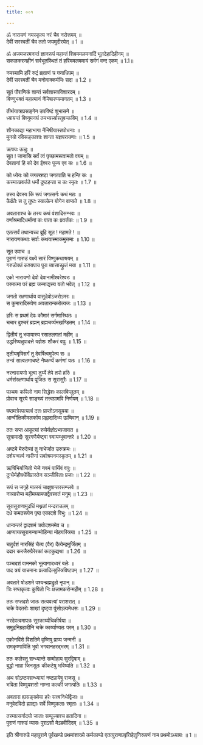 ```yaml
---
title: ००१

---
```

ॐ नारायणं नमस्कृत्य नरं चैव नरोत्तमम् ॥  
देवीं सरस्वतीं चैव ततो जयमुदीरयेत् ॥ 1 ॥  
  
ॐ अजमजरमनन्तं ज्ञानरूपं महान्तं शिवममलमनादिं भूतदेहादिहीनम् ॥  
सकलकरणहीनं सर्वभूतस्थितं तं हरिममलममायं सर्वगं वन्द एकम् ॥ 1.1॥  
  
नमस्यामि हरिं रुद्रं ब्रह्माणं च गणाधिपम् ॥  
देवीं सरस्वतीं चैव मनोवाक्कर्मभिः सदा ॥ 1.2 ॥  
  
सूतं पौराणिकं शान्तं सर्वशास्त्रविशारदम् ॥  
विण्णुभक्तं महात्मानं नैमिषारण्यमागतम् ॥ 1.3 ॥  
  
तीर्थयात्राप्रसङ्गेन उपविष्टं शुभासने ॥  
ध्यायन्तं विष्णुमनघं तमभ्यर्च्यास्तुवन्कविम् ॥ 1.4 ॥  
  
शौनकाद्या महाभागा नैमिषीयास्तपोधनाः ॥  
मुनयो रविसङ्काशाः शान्ता यज्ञपरायणाः ॥ 1.5 ॥  
  
ऋषयः ऊचुः ॥  
सूत ! जानासि सर्वं त्वं पृच्छामस्त्वामतो वयम् ॥  
देवतानां हि को देव ईश्वरः पूज्य एव कः ॥ 1.6 ॥  
  
को ध्येयः को जगत्स्रष्टा जगत्पाति च हन्ति कः ॥  
कस्मात्प्रवर्त्तते धर्मो दुष्टहन्ता च कः स्मृतः ॥ 1.7 ॥  
  
तस्य देवस्य किं रूपं जगत्सर्गः कथं मतः ॥  
कैर्व्रतैः स तु तुष्टः स्यात्केन योगेन वाप्यते ॥ 1.8 ॥  
  
अवताराश्च के तस्य कथं वंशादिसम्भवः ॥  
वर्णाश्रमादिधर्माणां कः पाता कः प्रवर्त्तकः ॥ 1.9 ॥  
  
एतत्सर्वं तथान्यच्च ब्रूहि सूत ! महामते ! ॥  
नारायणकथाः सर्वाः कथयास्माकमुत्तमाः ॥ 1.10 ॥  
  
सूत उवाच ॥  
पुराणं गारुडं वक्ष्ये सारं विष्णुकथाश्रयम् ॥  
गरुडोक्तं कश्यपाय पुरा व्यासाच्छ्रुतं मया ॥ 1.11 ॥  
  
एको नारायणो देवो देवानामीश्वरेश्वरः ॥  
परमात्मा परं ब्रह्म जन्माद्यस्य यतो भवेत् ॥ 1.12 ॥  
  
जगतो रक्षणार्थाय वासुदेवोऽजरोऽमरः ॥  
स कुमारादिरूपेण अवतारान्करोत्यजः ॥ 1.13 ॥  
  
हरिः स प्रथमं देवः कौमारं सर्गमास्थितः ॥  
चचार दुश्चरं ब्रह्मन् ब्रह्मचर्य्यमखण्डितम् ॥ 1.14 ॥  
  
द्वितीयं तु भवायास्य रसातलगतां महीम् ॥  
उद्धरिष्यन्नुपादत्ते यज्ञेशः शौकरं वपुः ॥ 1.15 ॥  
  
तृतीयमृषिसर्गं तु देवर्षित्वमुपेत्य सः ॥  
तन्त्रं सात्वतमाचष्टे नैष्कर्म्यं कर्मणां यतः ॥ 1.16 ॥  
  
नरनारायणो भूत्वा तुर्य्ये तेपे तपो हरिः ॥  
धर्मसंरक्षणार्थाय पूजितः स सुरासुरैः ॥ 1.17 ॥  
  
पञ्चमः कपिलो नाम सिद्धेशः कालविप्लुतम् ॥  
प्रोवाच सूरये साङ्‌ख्यं तत्त्वग्रामवि निर्णयम् ॥ 1.18 ॥  
  
षष्ठमत्रेरपत्यत्वं दत्तः प्राप्तोऽनसूयया ॥  
आन्वीक्षिकीमलर्काय प्रह्लादादिभ्य ऊचिवान् ॥ 1.19 ॥  
  
ततः सप्त आकूत्यां रुचेर्यज्ञोऽभ्यजायत ॥  
सुत्रामाद्यैः सुरगणैर्यष्ट्वा स्वायम्भुवान्तरे ॥ 1.20 ॥  
  
अष्टमे मेरुदेव्यां तु नाभेर्जात उरुक्रमः ॥  
दर्शयन्वर्त्म नारीणां सर्वाश्रमनमस्कृतम् ॥ 1.21 ॥  
  
ऋषिभिर्याचितो भेजे नवमं पार्थिवं वपुः ॥  
दुग्धैर्महौषधैर्विप्रास्तेन सञ्जीविताः प्रजाः ॥ 1.22 ॥  
  
रूपं स जगृहे मात्स्यं चाक्षुषान्तरसम्प्लवे ॥  
नाव्यारोप्य महीमय्यामपाद्वैवस्वतं मनुम् ॥ 1.23 ॥  
  
सुरासुराणामुदधिं मथ्नतां मन्दराचलम् ॥  
दध्रे कमठरूपेण पृष्ठ एकादशे विभुः ॥ 1.24 ॥  
  
धान्वन्तरं द्वादशमं त्रयोदशममेव च ॥  
आप्यायत्सुरानन्यान्मोहिन्या मोहयस्त्रिया ॥ 1.25 ॥  
  
चतुर्दशं नारसिंहं चैत्य (वैर) दैत्येन्द्रमूर्जितम् ॥  
ददार करजैरुग्रैरेरकां कटकुद्यथा ॥ 1.26 ॥  
  
पञ्चदशं वामनको भूत्वागादध्वरं बलेः ॥  
पाद त्रयं याचमानः प्रत्यादित्सुस्त्रिविष्टपम् ॥ 1.27 ॥  
  
अवतारे षोडशमे पश्यन्ब्रह्मद्रुहो नृपान् ॥  
त्रिः सप्तकृत्वः कुपितो निः क्षत्त्रामकरोन्महीम् ॥ 1.28 ॥  
  
ततः सप्तदशे जातः सत्यवत्यां पराशरात् ॥  
चक्रे वेदतरोः शाखां दृष्ट्वा पुंसोऽल्पमेधसः ॥ 1.29 ॥  
  
नरदेवत्वमापन्नः सुरकार्य्यचिकीर्षया ॥  
समुद्रनिग्रहादीनि चक्रे कार्य्याण्यतः परम् ॥ 1.30 ॥  
  
एकोनविंशे विंशतिमे वृष्णिषु प्राप्य जन्मनी ॥  
रामकृष्णाविति भुवो भगवानहरद्भरम् ॥ 1.31 ॥  
  
ततः कलेस्तु सन्ध्यान्ते सम्मोहाय सुरद्विषाम् ॥  
बुद्धो नाम्रा जिनसुतः कीकटेषु भविष्यति ॥ 1.32 ॥  
  
अथ सोऽष्टमसन्ध्यायां नष्टप्रायेषु राजसु ॥  
भविता विष्णुयशसो नाम्ना कल्की जगत्पतिः ॥ 1.33 ॥  
  
अवतारा ह्यसङ्ख्येया हरेः सत्त्वनिधेर्द्विजाः ॥  
मनुवेदविदो ह्याद्याः सर्वे विष्णुकलाः स्मृताः ॥ 1.34 ॥  
  
तस्मात्सर्गादयो जाताः सम्पूज्याश्च व्रतादिना ॥  
पुराणं गारुडं व्यासः पुराऽसौ मेऽब्रवीदिदम् ॥ 1.35 ॥  
  
इति श्रीगारुडे महापुराणे पूर्वखण्डे प्रथमांशाख्ये कर्मकाण्डे एतत्पुराणप्रवृत्तिहेतुनिरूपणं नाम प्रथमोऽध्यायः ॥ 1 ॥